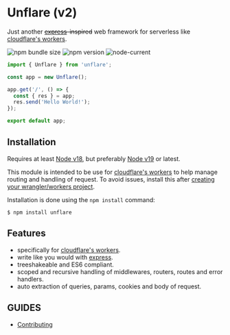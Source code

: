 # Unflare (v2)

Just another ~~[express](https://expressjs.com/)-inspired~~ web framework for serverless like [cloudflare's workers](https://workers.cloudflare.com/).

![npm bundle size](https://img.shields.io/bundlephobia/min/unflare?label=install%20size&style=plastic) ![npm version](https://img.shields.io/npm/v/unflare?style=plastic) ![node-current](https://img.shields.io/node/v/unflare?style=plastic)

```typescript
import { Unflare } from 'unflare';

const app = new Unflare();

app.get('/', () => {
  const { res } = app;
  res.send('Hello World!');
});

export default app;
```

## Installation

Requires at least [Node v18](https://nodejs.org/en/), but preferably [Node v19](https://nodejs.org/en/) or latest.

This module is intended to be use for [cloudflare's workers](https://workers.cloudflare.com/) to help manage routing and handling of request. To avoid issues, install this after [creating your wrangler/workers project](https://developers.cloudflare.com/workers/get-started/guide).

Installation is done using the `npm install` command:

```
$ npm install unflare
```

## Features

- specifically for [cloudflare's workers](https://workers.cloudflare.com/).
- write like you would with [express](https://expressjs.com/).
- treeshakeable and ES6 compliant.
- scoped and recursive handling of middlewares, routers, routes and error handlers.
- auto extraction of queries, params, cookies and body of request.

## GUIDES

- [Contributing](./CONTRIBUTING.md)

